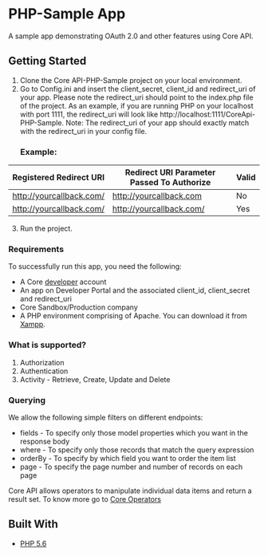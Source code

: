 # PHP-Sample App

A sample app demonstrating OAuth 2.0 and other features using Core API.

## Getting Started

  1. Clone the Core API-PHP-Sample project on your local environment.
  2. Go to Config.ini and insert the client_secret, client_id and redirect_uri of your app. Please note the redirect_uri should point to the        index.php file of the project.
     As an example, if you are running PHP on your localhost with port 1111, the redirect_uri will look like
     http://localhost:1111/CoreApi-PHP-Sample. Note: The redirect_uri of your app should exactly match with the redirect_uri in your config file.
      ### Example:

  | Registered Redirect URI| Redirect URI Parameter Passed To Authorize| Valid |
  |------------------------|--------------------------------------------|--    |
  |http://yourcallback.com/|http://yourcallback.com                     |No    |
  |http://yourcallback.com/|http://yourcallback.com/                    |Yes   |
     
  3. Run the project. 

### Requirements

To successfully run this app, you need the following:

  * A Core [developer](https://api-developer.bqecore.com/webapp) account
  * An app on Developer Portal and the associated client_id, client_secret and redirect_uri
  * Core Sandbox/Production company
  * A PHP environment comprising of Apache. You can download it from [Xampp](https://www.apachefriends.org/download.html).

### What is supported?
  1. Authorization 
  2. Authentication
  3. Activity - Retrieve, Create, Update and Delete

### Querying
We allow the following simple filters on different endpoints:

  * fields - To specify only those model properties which you want in the response body
  * where -  To specify only those records that match the query expression
  * orderBy - To specify by which field you want to order the item list
  * page -  To specify the page number and number of records on each page

Core API allows operators to manipulate individual data items and return a result set. To know more go to [Core Operators](https://api-explorer.bqecore.com/docs/filtering#filter-operators)

## Built With

  * [PHP 5.6](http://php.net/releases/5_6_0.php)


